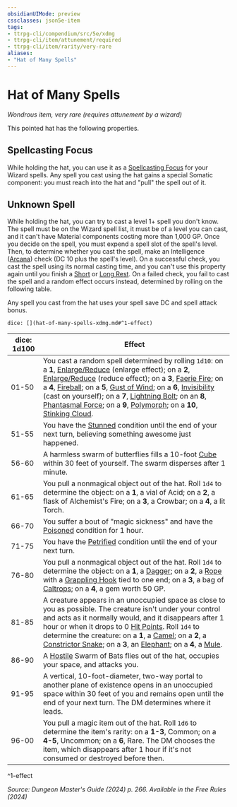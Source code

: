 ```yaml
---
obsidianUIMode: preview
cssclasses: json5e-item
tags:
- ttrpg-cli/compendium/src/5e/xdmg
- ttrpg-cli/item/attunement/required
- ttrpg-cli/item/rarity/very-rare
aliases: 
- "Hat of Many Spells"
---
```

# Hat of Many Spells
*Wondrous item, very rare (requires attunement by a wizard)*  



This pointed hat has the following properties.

## Spellcasting Focus

While holding the hat, you can use it as a [Spellcasting Focus](Misc%20Files/CLI/rules/variant-rules/spellcasting-focus-xphb.md) for your Wizard spells. Any spell you cast using the hat gains a special Somatic component: you must reach into the hat and "pull" the spell out of it.

## Unknown Spell

While holding the hat, you can try to cast a level 1+ spell you don't know. The spell must be on the Wizard spell list, it must be of a level you can cast, and it can't have Material components costing more than 1,000 GP. Once you decide on the spell, you must expend a spell slot of the spell's level. Then, to determine whether you cast the spell, make an Intelligence ([Arcana](Misc%20Files/CLI/rules/skills.md#Arcana)) check (DC 10 plus the spell's level). On a successful check, you cast the spell using its normal casting time, and you can't use this property again until you finish a [Short](Misc%20Files/CLI/rules/variant-rules/short-rest-xphb.md) or [Long Rest](Misc%20Files/CLI/rules/variant-rules/long-rest-xphb.md). On a failed check, you fail to cast the spell and a random effect occurs instead, determined by rolling on the following table.

Any spell you cast from the hat uses your spell save DC and spell attack bonus.

`dice: [](hat-of-many-spells-xdmg.md#^1-effect)`

| dice: 1d100 | Effect |
|-------------|--------|
| 01-50 | You cast a random spell determined by rolling `1d10`: on a **1**, [Enlarge/Reduce](Misc%20Files/CLI/compendium/spells/enlarge-reduce-xphb.md) (enlarge effect); on a **2**, [Enlarge/Reduce](Misc%20Files/CLI/compendium/spells/enlarge-reduce-xphb.md) (reduce effect); on a **3**, [Faerie Fire](Misc%20Files/CLI/compendium/spells/faerie-fire-xphb.md); on a **4**, [Fireball](Misc%20Files/CLI/compendium/spells/fireball-xphb.md); on a **5**, [Gust of Wind](Misc%20Files/CLI/compendium/spells/gust-of-wind-xphb.md); on a **6**, [Invisibility](Misc%20Files/CLI/compendium/spells/invisibility-xphb.md) (cast on yourself); on a **7**, [Lightning Bolt](Misc%20Files/CLI/compendium/spells/lightning-bolt-xphb.md); on an **8**, [Phantasmal Force](Misc%20Files/CLI/compendium/spells/phantasmal-force-xphb.md); on a **9**, [Polymorph](Misc%20Files/CLI/compendium/spells/polymorph-xphb.md); on a **10**, [Stinking Cloud](Misc%20Files/CLI/compendium/spells/stinking-cloud-xphb.md). |
| 51-55 | You have the [Stunned](Misc%20Files/CLI/rules/conditions.md#Stunned) condition until the end of your next turn, believing something awesome just happened. |
| 56-60 | A harmless swarm of butterflies fills a 10-foot [Cube](Misc%20Files/CLI/rules/variant-rules/cube-area-of-effect-xphb.md) within 30 feet of yourself. The swarm disperses after 1 minute. |
| 61-65 | You pull a nonmagical object out of the hat. Roll `1d4` to determine the object: on a **1**, a vial of Acid; on a **2**, a flask of Alchemist's Fire; on a **3**, a Crowbar; on a **4**, a lit Torch. |
| 66-70 | You suffer a bout of "magic sickness" and have the [Poisoned](Misc%20Files/CLI/rules/conditions.md#Poisoned) condition for 1 hour. |
| 71-75 | You have the [Petrified](Misc%20Files/CLI/rules/conditions.md#Petrified) condition until the end of your next turn. |
| 76-80 | You pull a nonmagical object out of the hat. Roll `1d4` to determine the object: on a **1**, a [Dagger](Misc%20Files/CLI/compendium/items/dagger-xphb.md); on a **2**, a [Rope](Misc%20Files/CLI/compendium/items/rope-xphb.md) with a [Grappling Hook](Misc%20Files/CLI/compendium/items/grappling-hook-xphb.md) tied to one end; on a **3**, a bag of [Caltrops](Misc%20Files/CLI/compendium/items/caltrops-xphb.md); on a **4**, a gem worth 50 GP. |
| 81-85 | A creature appears in an unoccupied space as close to you as possible. The creature isn't under your control and acts as it normally would, and it disappears after 1 hour or when it drops to 0 [Hit Points](Misc%20Files/CLI/rules/variant-rules/hit-points-xphb.md). Roll `1d4` to determine the creature: on a **1**, a [Camel](Misc%20Files/CLI/compendium/bestiary/beast/camel-xmm.md); on a **2**, a [Constrictor Snake](Misc%20Files/CLI/compendium/bestiary/beast/constrictor-snake-xmm.md); on a **3**, an [Elephant](Misc%20Files/CLI/compendium/bestiary/beast/elephant-xmm.md); on a **4**, a [Mule](Misc%20Files/CLI/compendium/bestiary/beast/mule-xmm.md). |
| 86-90 | A [Hostile](Misc%20Files/CLI/rules/variant-rules/hostile-attitude-xphb.md) Swarm of Bats flies out of the hat, occupies your space, and attacks you. |
| 91-95 | A vertical, 10-foot-diameter, two-way portal to another plane of existence opens in an unoccupied space within 30 feet of you and remains open until the end of your next turn. The DM determines where it leads. |
| 96-00 | You pull a magic item out of the hat. Roll `1d6` to determine the item's rarity: on a **1-3**, Common; on a **4-5**, Uncommon; on a **6**, Rare. The DM chooses the item, which disappears after 1 hour if it's not consumed or destroyed before then. |
^1-effect

*Source: Dungeon Master's Guide (2024) p. 266. Available in the Free Rules (2024)*